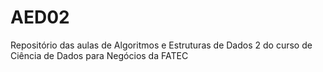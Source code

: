 # AED02
Repositório das aulas de Algoritmos e Estruturas de Dados 2 do curso de Ciência de Dados para Negócios da FATEC
